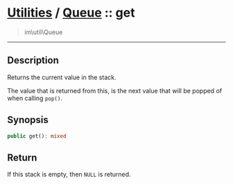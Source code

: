 # [Utilities](util.md) / [Queue](util-Queue.md) :: get
 > im\util\Queue
____

## Description
Returns the current value in the stack.

The value that is returned from this, is the next value
that will be popped of when calling `pop()`.

## Synopsis
```php
public get(): mixed
```

## Return
If this stack is empty, then `NULL` is returned.
